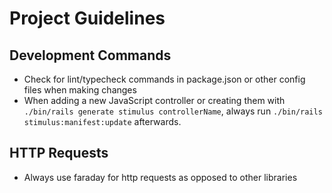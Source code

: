 # Project Guidelines

## Development Commands
- Check for lint/typecheck commands in package.json or other config files when making changes
- When adding a new JavaScript controller or creating them with `./bin/rails generate stimulus controllerName`, always run `./bin/rails stimulus:manifest:update` afterwards.

## HTTP Requests
- Always use faraday for http requests as opposed to other libraries
